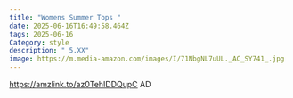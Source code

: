```yaml
---
title: "Womens Summer Tops "
date: 2025-06-16T16:49:58.464Z
tags: 2025-06-16
Category: style
description: " 5.XX"
image: https://m.media-amazon.com/images/I/71NbgNL7uUL._AC_SY741_.jpg
---
```

https://amzlink.to/az0TehIDDQupC AD